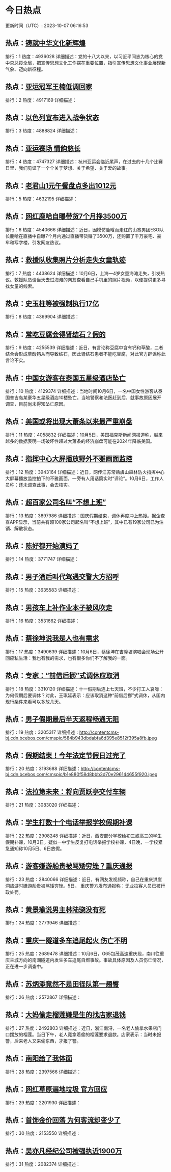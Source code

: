 # 今日热点

更新时间（UTC）: 2023-10-07 06:16:53

## 热点：[铸就中华文化新辉煌](https://cn.bing.com/search?q=铸就中华文化新辉煌)
排行：1
热度：4936028
详细描述：党的十八大以来，以习近平同志为核心的党中央总揽全局，把宣传思想文化工作摆在重要位置，指引宣传思想文化事业展现新气象、迈向新征程。

## 热点：[亚运冠军王楠低调回家](https://cn.bing.com/search?q=亚运冠军王楠低调回家)
排行：2
热度：4917169
详细描述：

## 热点：[以色列宣布进入战争状态](https://cn.bing.com/search?q=以色列宣布进入战争状态)
排行：3
热度：4888824
详细描述：

## 热点：[亚运赛场 情韵悠长](https://cn.bing.com/search?q=亚运赛场情韵悠长)
排行：4
热度：4747327
详细描述：杭州亚运会临近尾声，在过去的十几个比赛日里，我们见证了一个个关于梦想、关于希望、关于爱的故事。

## 热点：[老君山1元午餐盘点多出1012元](https://cn.bing.com/search?q=老君山1元午餐盘点多出1012元)
排行：5
热度：4632195
详细描述：

## 热点：[网红鹿哈自曝带货7个月挣3500万](https://cn.bing.com/search?q=网红鹿哈自曝带货7个月挣3500万)
排行：6
热度：4540666
详细描述：近日，因模仿鹿晗而走红的山寨男团ESO队长鹿哈在直播中自曝7个月内通过直播带货赚了3500万，还购置了千万豪宅、豪车和写字楼，引发网友热议。

## 热点：[救援队收集照片分析走失女童轨迹](https://cn.bing.com/search?q=救援队收集照片分析走失女童轨迹)
排行：7
热度：4438624
详细描述：10月6日，上海一4岁女童海滩走失，引发热议。救援队恳请当天去过海滩的网友查看自己手机里的照片视频，以便提供更多寻找女童的线索。

## 热点：[史玉柱等被强制执行17亿](https://cn.bing.com/search?q=史玉柱等被强制执行17亿)
排行：8
热度：4369904
详细描述：

## 热点：[常吃豆腐会得肾结石？假的](https://cn.bing.com/search?q=常吃豆腐会得肾结石？假的)
排行：9
热度：4255539
详细描述：近日，有言论称豆腐中含有钙和草酸，二者结合会形成草酸钙从而导致结石，因此肾结石患者不能吃豆腐，对此官方辟谣称此言论不实。

## 热点：[中国女游客在泰国五星级酒店坠亡](https://cn.bing.com/search?q=中国女游客在泰国五星级酒店坠亡)
排行：10
热度：4129374
详细描述：当地时间10月6日，一名中国女性游客从泰国普吉岛某豪华五星级酒店10楼坠亡。当地警察和法医赶到后，就事故原因展开调查，目前尚未得知坠亡原因。

## 热点：[美国或将出现大萧条以来最严重崩盘](https://cn.bing.com/search?q=美国或将出现大萧条以来最严重崩盘)
排行：11
热度：4058832
详细描述：10月5日，美国福克斯新闻网报道称，越来越多的数据表明一场破坏性超过大萧条的经济崩盘可能在2024年降临美国。

## 热点：[指挥中心大屏播放野外不雅画面监控](https://cn.bing.com/search?q=指挥中心大屏播放野外不雅画面监控)
排行：12
热度：3943164
详细描述：近日，网传江苏常熟虞山森林防火指挥中心大屏幕播放监控拍下的不雅画面，一旁有人用话筒实时“评论”。10月6日，工作人员称：还未调查此事，会去核实。

## 热点：[超百家公司名叫“不想上班”](https://cn.bing.com/search?q=超百家公司名叫“不想上班”)
排行：13
热度：3897986
详细描述：国庆假期结束，调休再度冲上热搜。据企查查APP显示，当前共有超100家公司起名叫“不想上班”，其中已有19家公司已为注销、解散状态。

## 热点：[陈好都开始演妈了](https://cn.bing.com/search?q=陈好都开始演妈了)
排行：14
热度：3771747
详细描述：

## 热点：[男子酒后叫代驾遇交警大方招呼](https://cn.bing.com/search?q=男子酒后叫代驾遇交警大方招呼)
排行：15
热度：3635583
详细描述：

## 热点：[男孩车上补作业本子被风吹走](https://cn.bing.com/search?q=男孩车上补作业本子被风吹走)
排行：16
热度：3531662
详细描述：

## 热点：[蔡徐坤说我是人也有需求](https://cn.bing.com/search?q=蔡徐坤说我是人也有需求)
排行：17
热度：3490639
详细描述：10月6日，蔡徐坤在吉隆坡演唱会现场公开回应私生活：我也有我的需求，也有很多你们不了解我的一面。

## 热点：[专家：“前借后挪”式调休应取消](https://cn.bing.com/search?q=专家：“前借后挪”式调休应取消)
排行：18
热度：3310120
详细描述：十一假期后连上七天班，不少打工人哀嚎：为何假期后要调休？对此，王琪延表示：应该取消这种“前借后挪”式调休，从国内现行条件来看可以多放几天。

## 热点：[男子假期最后半天返程畅通无阻](https://cn.bing.com/search?q=男子假期最后半天返程畅通无阻)
排行：19
热度：3205317
详细描述：http://contentcms-bj.cdn.bcebos.com/cmspic/584b943dbdabfa6d395e8512f395a8fb.jpeg

## 热点：[假期结束！今年法定节假日过完了](https://cn.bing.com/search?q=假期结束！今年法定节假日过完了)
排行：20
热度：3193688
详细描述：http://contentcms-bj.cdn.bcebos.com/cmspic/b1e880f58d8bbb3d70e296144655f920.jpeg

## 热点：[法拉第未来：将向贾跃亭交付车辆](https://cn.bing.com/search?q=法拉第未来：将向贾跃亭交付车辆)
排行：21
热度：3083020
详细描述：

## 热点：[学生打数十个电话举报学校假期补课](https://cn.bing.com/search?q=学生打数十个电话举报学校假期补课)
排行：22
热度：2908248
详细描述：近日，西安部分学校给初三或高三的学生假期补课，10月3日，疑似一中学生反复打电话举报学校补课，4日晚，一学校紧急通知称10月5日、6日放假。

## 热点：[游客嫌游船贵被骂矮穷矬？重庆通报](https://cn.bing.com/search?q=游客嫌游船贵被骂矮穷矬？重庆通报)
排行：23
热度：2840066
详细描述：近日，有网友发视频称，自己在重庆洪崖洞旅游时嫌游船贵被骂矮穷矬。5日， 重庆警方发布通报称：无业拉客人员已被行政处罚。

## 热点：[黄景瑜说男主林陆骁没有死](https://cn.bing.com/search?q=黄景瑜说男主林陆骁没有死)
排行：24
热度：2773946
详细描述：

## 热点：[重庆一隧道多车追尾起火 伤亡不明](https://cn.bing.com/search?q=重庆一隧道多车追尾起火伤亡不明)
排行：25
热度：2689478
详细描述：10月6日，G65包茂高速重庆段，南川往重庆主城方向的南湖隧道内发生多车追尾自燃事故。事故具体原因及人员伤亡情况，正在进一步调查中。

## 热点：[苏炳添竟然不是田径队第一翘臀](https://cn.bing.com/search?q=苏炳添竟然不是田径队第一翘臀)
排行：26
热度：2572867
详细描述：

## 热点：[大妈偷走榴莲嫌是生的找店家退钱](https://cn.bing.com/search?q=大妈偷走榴莲嫌是生的找店家退钱)
排行：27
热度：2492803
详细描述：近日，浙江南浔，一名老人偷拿水果店门口摆放的榴莲。当日下午，老人竟拿着偷的榴莲要求退款。店家表示：当时未报警，后来老人又来偷东西，才报了警。

## 热点：[南阳给了我体面](https://cn.bing.com/search?q=南阳给了我体面)
排行：28
热度：2397566
详细描述：

## 热点：[网红草原遍地垃圾 官方回应](https://cn.bing.com/search?q=网红草原遍地垃圾官方回应)
排行：29
热度：2201930
详细描述：

## 热点：[首饰金价回落 为何客流却变少了](https://cn.bing.com/search?q=首饰金价回落为何客流却变少了)
排行：30
热度：2153550
详细描述：

## 热点：[吴亦凡经纪公司被强执近1900万](https://cn.bing.com/search?q=吴亦凡经纪公司被强执近1900万)
排行：31
热度：2082374
详细描述：

